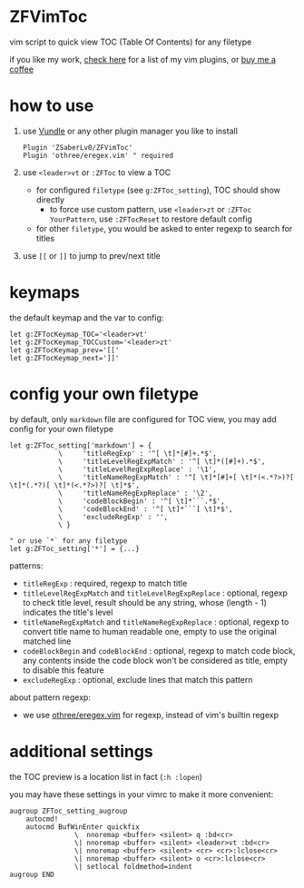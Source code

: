 # ZFVimToc

vim script to quick view TOC (Table Of Contents) for any filetype

if you like my work, [check here](https://github.com/ZSaberLv0?utf8=%E2%9C%93&tab=repositories&q=ZFVim) for a list of my vim plugins,
or [buy me a coffee](https://github.com/ZSaberLv0/ZSaberLv0)


# how to use

1. use [Vundle](https://github.com/VundleVim/Vundle.vim) or any other plugin manager you like to install

    ```
    Plugin 'ZSaberLv0/ZFVimToc'
    Plugin 'othree/eregex.vim' " required
    ```

1. use `<leader>vt` or `:ZFToc` to view a TOC

    * for configured `filetype` (see `g:ZFToc_setting`), TOC should show directly
        * to force use custom pattern, use `<leader>zt` or `:ZFToc YourPattern`,
            use `:ZFTocReset` to restore default config
    * for other `filetype`, you would be asked to enter regexp to search for titles

1. use `[[` or `]]` to jump to prev/next title


# keymaps

the default keymap and the var to config:

```
let g:ZFTocKeymap_TOC='<leader>vt'
let g:ZFTocKeymap_TOCCustom='<leader>zt'
let g:ZFTocKeymap_prev='[['
let g:ZFTocKeymap_next=']]'
```


# config your own filetype

by default, only `markdown` file are configured for TOC view,
you may add config for your own filetype

```
let g:ZFToc_setting['markdown'] = {
            \     'titleRegExp' : '^[ \t]*[#]+.*$',
            \     'titleLevelRegExpMatch' : '^[ \t]*([#]+).*$',
            \     'titleLevelRegExpReplace' : '\1',
            \     'titleNameRegExpMatch' : '^[ \t]*[#]+[ \t]*(<.*?>)?[ \t]*(.*?)[ \t]*(<.*?>)?[ \t]*$',
            \     'titleNameRegExpReplace' : '\2',
            \     'codeBlockBegin' : '^[ \t]*```.*$',
            \     'codeBlockEnd' : '^[ \t]*```[ \t]*$',
            \     'excludeRegExp' : '',
            \ }

" or use `*` for any filetype
let g:ZFToc_setting['*'] = {...}
```

patterns:

* `titleRegExp` : required, regexp to match title
* `titleLevelRegExpMatch` and `titleLevelRegExpReplace` : optional, regexp to check title level,
    result should be any string, whose (length - 1) indicates the title's level
* `titleNameRegExpMatch` and `titleNameRegExpReplace` : optional,
    regexp to convert title name to human readable one,
    empty to use the original matched line
* `codeBlockBegin` and `codeBlockEnd` : optional,
    regexp to match code block,
    any contents inside the code block won't be considered as title,
    empty to disable this feature
* `excludeRegExp` : optional, exclude lines that match this pattern

about pattern regexp:

* we use [othree/eregex.vim](https://github.com/othree/eregex.vim) for regexp,
    instead of vim's builtin regexp


# additional settings

the TOC preview is a location list in fact (`:h :lopen`)

you may have these settings in your vimrc to make it more convenient:

```
augroup ZFToc_setting_augroup
    autocmd!
    autocmd BufWinEnter quickfix
                \  nnoremap <buffer> <silent> q :bd<cr>
                \| nnoremap <buffer> <silent> <leader>vt :bd<cr>
                \| nnoremap <buffer> <silent> <cr> <cr>:lclose<cr>
                \| nnoremap <buffer> <silent> o <cr>:lclose<cr>
                \| setlocal foldmethod=indent
augroup END
```

